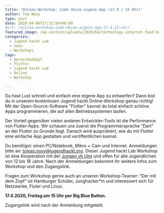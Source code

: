```yaml
---
title: 'Online-Workshop: Code deine eigene App (17.4 / 15 Uhr)'
author: Tom Novy
type: post
date: 2020-04-06T17:31:09+00:00
#url: /online-workshop-code-deine-eigene-app-17-4-15-uhr/
featured_image: /wp-content/uploads/2020/04/technology-internet-food-beer-freelancer-games-555837-pxhere.com_.jpg
categories:
  - Jugend hackt Lab
  - news
  - Workshops
tags:
  - DermitdemZopf
  - Flutter
  - Jugend hackt Lab
  - Online
  - Workshop

---
```

Du hast Lust schnell und einfach eine eigene App zu entwerfen? Dann bist du in unserem kostenlosen Jugend hackt Online-Workshop genau richtig! Mit der Open-Source-Software "Flutter" kannst du total einfach schöne Apps programmieren, die auf allen Betriebssystemen laufen.

Der Vorteil gegenüber vielen anderen Entwickler-Tools ist die Performance von Flutter-Apps. Wir schauen uns zuerst die Programmiersprache "Dart" an der Flutter zu Grunde liegt. Danach wird ausprobiert, wie du mit Flutter eine einfache App gestalten und veröffentlichen kannst.

Du benötigst: einen PC/Notebook, Mikro + Cam und Internet. Anmeldungen bitte an: [tomas.novy@jugendhackt.org][1]. Dieser Jugend hackt Lab Workshop ist eine Kooperation mit der [Jungen vh Ulm][2] und offen für alle Jugendlichen von 12 bis 18 Jahre. Nach der Anmeldungen bekommt ihr weitere Infos zum Workshop und den Zugangslink.

Fragen zum Workshop gerne auch an unseren Workshop-Teamer: "Der mit dem Zopf" ist Hamburger Schüler, Junghacker*in und interessiert sich für Netzwerke, Fluter und Linux.

**17.4.2020, Freitag um 15 Uhr per Big Blue Button.**

Zugangslink wird nach der Anmeldung mitgeteilt.

 [1]: mailto:Tomas.Novy@jugendhackt.org
 [2]: https://www.vh-ulm.de/vh-programm/zielgruppen/junge-vh
